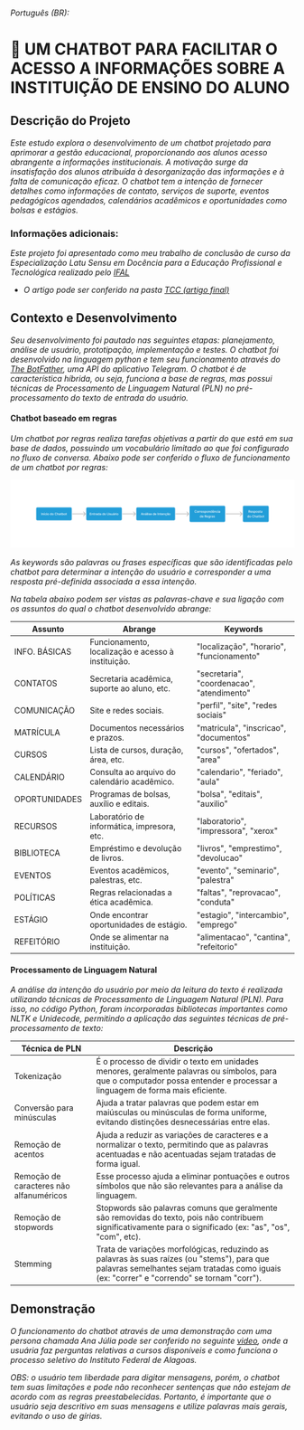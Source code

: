 ###### Português (BR):

<h1>🤖 UM CHATBOT PARA FACILITAR O ACESSO A INFORMAÇÕES SOBRE A INSTITUIÇÃO DE ENSINO DO ALUNO</h1>

<section>
  <h2>Descrição do Projeto</h2>
  <p><em>Este estudo explora o desenvolvimento de um chatbot projetado para aprimorar a gestão educacional, proporcionando aos alunos acesso abrangente a informações institucionais. A motivação surge da insatisfação dos alunos atribuída à desorganização das informações e à falta de comunicação eficaz. O chatbot tem a intenção de fornecer detalhes como informações de contato, serviços de suporte, eventos    pedagógicos agendados, calendários acadêmicos e oportunidades como bolsas e estágios.</em></p>
</section>


<section>
  <h3>Informações adicionais:</h3>
  <p><em>Este projeto foi apresentado como meu trabalho de conclusão de curso da Especialização Latu Sensu em Docência para a Educação Profissional e Tecnológica realizado pelo <a href="https://www2.ifal.edu.br/">IFAL</a></em></p>
  <ul>
    <li><em>O artigo pode ser conferido na pasta <a href="https://github.com/johnnycleiton07/educational-chatbot/tree/main/TCC%20(artigo%20final)">TCC (artigo final)</em></a></li>
  </ul>
</section>


<section>
  <h2>Contexto e Desenvolvimento</h2>
  <p><em>Seu desenvolvimento foi pautado nas seguintes etapas: planejamento, análise de usuário, prototipação, implementação e testes. O chatbot foi desenvolvido na linguagem python e tem seu funcionamento através do <a href="https://t.me/botfather">The BotFather</a>, uma API do aplicativo Telegram. O chatbot é de característica híbrida, ou seja, funciona a base de regras, mas possui técnicas de Processamento de Linguagem Natural (PLN) no pré-processamento do texto de entrada do usuário.</em></p>

  <h4>Chatbot baseado em regras</h4>
  <p><em>Um chatbot por regras realiza tarefas objetivas a partir do que está em sua base de dados, possuindo um vocabulário limitado ao que foi configurado no fluxo de conversa. Abaixo pode ser conferido o fluxo de funcionamento de um chatbot por regras:</em></p>
  <p align="center">
  <img src="assets/chatbot-diagram.png" alt="fluxo de funcionamento do chatbot">
  </p>

<p><em>As keywords são palavras ou frases específicas que são identificadas pelo chatbot para determinar a intenção do usuário e corresponder a uma resposta pré-definida associada a essa intenção.</em></p>

<p><em>Na tabela abaixo podem ser vistas as palavras-chave e sua ligação com os assuntos do qual o chatbot desenvolvido abrange:</em></p>

| Assunto           | Abrange                                                 | Keywords                                              |
|-------------------|---------------------------------------------------------|-------------------------------------------------------|
| INFO. BÁSICAS     | Funcionamento, localização e acesso à instituição.      | "localização", "horario", "funcionamento"             |
| CONTATOS          | Secretaria acadêmica, suporte ao aluno, etc.            | "secretaria", "coordenacao", "atendimento"            |
| COMUNICAÇÃO       | Site e redes sociais.                                   | "perfil", "site", "redes sociais"                     |
| MATRÍCULA         | Documentos necessários e prazos.                        | "matricula", "inscricao", "documentos"                |
| CURSOS            | Lista de cursos, duração, área, etc.                    | "cursos", "ofertados", "area"                         |
| CALENDÁRIO        | Consulta ao arquivo do calendário acadêmico.            | "calendario", "feriado", "aula"                       |
| OPORTUNIDADES     | Programas de bolsas, auxílio e editais.                 | "bolsa", "editais", "auxilio"                         |
| RECURSOS          | Laboratório de informática, impresora, etc.             | "laboratorio", "impressora", "xerox"                  |
| BIBLIOTECA        | Empréstimo e devolução de livros.                       | "livros", "emprestimo", "devolucao"                   |
| EVENTOS           | Eventos acadêmicos, palestras, etc.                     | "evento", "seminario", "palestra"                     |
| POLÍTICAS         | Regras relacionadas a ética acadêmica.                  | "faltas", "reprovacao", "conduta"                     |
| ESTÁGIO           | Onde encontrar oportunidades de estágio.                | "estagio", "intercambio", "emprego"                   |
| REFEITÓRIO        | Onde se alimentar na instituição.                       | "alimentacao", "cantina", "refeitorio"                |

  <h4>Processamento de Linguagem Natural</h4>
  <p><em>A análise da intenção do usuário por meio da leitura do texto é realizada utilizando técnicas de Processamento de Linguagem Natural (PLN). Para isso, no código Python, foram incorporadas bibliotecas importantes como NLTK e Unidecode, permitindo a aplicação das seguintes técnicas de pré-processamento de texto:</em></p>
</section>


| Técnica de PLN                 | Descrição                                                                                                                                                                                        |
|--------------------------------|--------------------------------------------------------------------------------------------------------------------------------------------------------------------------------------------------|
| Tokenização                    | É o processo de dividir o texto em unidades menores, geralmente palavras ou símbolos, para que o computador possa entender e processar a linguagem de forma mais eficiente.                |
| Conversão para minúsculas      | Ajuda a tratar palavras que podem estar em maiúsculas ou minúsculas de forma uniforme, evitando distinções desnecessárias entre elas.                                                     |
| Remoção de acentos             | Ajuda a reduzir as variações de caracteres e a normalizar o texto, permitindo que as palavras acentuadas e não acentuadas sejam tratadas de forma igual.                                |
| Remoção de caracteres não alfanuméricos | Esse processo ajuda a eliminar pontuações e outros símbolos que não são relevantes para a análise da linguagem.                                                                     |
| Remoção de stopwords           | Stopwords são palavras comuns que geralmente são removidas do texto, pois não contribuem significativamente para o significado (ex: "as", "os", "com", etc).                       |
| Stemming                       | Trata de variações morfológicas, reduzindo as palavras às suas raízes (ou "stems"), para que palavras semelhantes sejam tratadas como iguais (ex: "correr" e "correndo" se tornam "corr").    |

<section>
  <h2>Demonstração</h2>
  <p><em>O funcionamento do chatbot através de uma demonstração com uma persona chamada Ana Júlia pode ser conferido no seguinte <a href="https://drive.google.com/file/d/1Q6Vczz-t0exoQQADfOQrE2DXwK1rLdCQ/view?usp=sharing">video</a>, onde a usuária faz perguntas relativas a cursos disponíveis e como funciona o processo seletivo do Instituto Federal de Alagoas.</em></p>
</section>

<em>OBS: o usuário tem liberdade para digitar mensagens, porém, o chatbot tem suas limitações e pode não reconhecer sentenças que não estejam de acordo com as regras preestabelecidas. Portanto, é importante que o usuário seja descritivo em suas mensagens e utilize palavras mais gerais, evitando o uso de gírias.</em>
